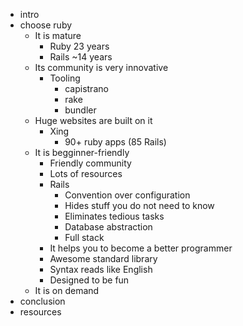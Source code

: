 - intro
- choose ruby
  - It is mature
    - Ruby 23 years
    - Rails ~14 years
  - Its community is very innovative
    - Tooling
      - capistrano
      - rake
      - bundler
  - Huge websites are built on it
    - Xing
      - 90+ ruby apps (85 Rails)
  - It is begginner-friendly
    - Friendly community
    - Lots of resources
    - Rails
      - Convention over configuration
      - Hides stuff you do not need to know
      - Eliminates tedious tasks
      - Database abstraction
      - Full stack
    - It helps you to become a better programmer
    - Awesome standard library
    - Syntax reads like English
    - Designed to be fun
  - It is on demand
- conclusion
- resources


